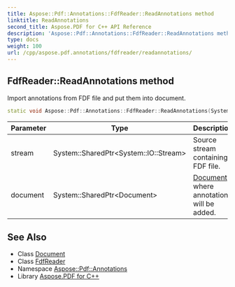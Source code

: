 ```yaml
---
title: Aspose::Pdf::Annotations::FdfReader::ReadAnnotations method
linktitle: ReadAnnotations
second_title: Aspose.PDF for C++ API Reference
description: 'Aspose::Pdf::Annotations::FdfReader::ReadAnnotations method. Import annotations from FDF file and put them into document in C++.'
type: docs
weight: 100
url: /cpp/aspose.pdf.annotations/fdfreader/readannotations/
---
```

## FdfReader::ReadAnnotations method


Import annotations from FDF file and put them into document.

```cpp
static void Aspose::Pdf::Annotations::FdfReader::ReadAnnotations(System::SharedPtr<System::IO::Stream> stream, System::SharedPtr<Document> document)
```


| Parameter | Type | Description |
| --- | --- | --- |
| stream | System::SharedPtr\<System::IO::Stream\> | Source stream containing FDF file. |
| document | System::SharedPtr\<Document\> | [Document](../../../aspose.pdf/document/) where annotations will be added. |

## See Also

* Class [Document](../../../aspose.pdf/document/)
* Class [FdfReader](../)
* Namespace [Aspose::Pdf::Annotations](../../)
* Library [Aspose.PDF for C++](../../../)
